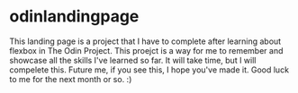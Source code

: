 # odinlandingpage

This landing page is a project that I have to complete after learning about flexbox in The Odin Project. 
This proejct is a way for me to remember and showcase all the skills I've learned so far.
It will take time, but I will compelete this. 
Future me, if you see this, I hope you've made it. 
Good luck to me for the next month or so. 
:)
